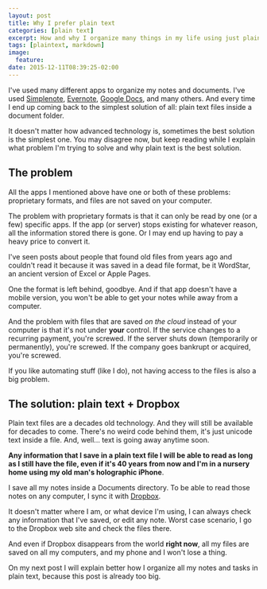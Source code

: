 ```yaml
---
layout: post
title: Why I prefer plain text
categories: [plain text]
excerpt: How and why I organize many things in my life using just plain text instead of modern apps.
tags: [plaintext, markdown]
image:
  feature:
date: 2015-12-11T08:39:25-02:00
---
```


I've used many different apps to organize my notes and documents. I've used [Simplenote][simplenote], [Evernote][evernote], [Google Docs][googledocs], and many others. And every time I end up coming back to the simplest solution of all: plain text files inside a document folder.

It doesn't matter how advanced technology is, sometimes the best solution is the simplest one. You may disagree now, but keep reading while I explain what problem I'm trying to solve and why plain text is the best solution.

## The problem ##

All the apps I mentioned above have one or both of these problems: proprietary formats, and files are not saved on your computer.

The problem with proprietary formats is that it can only be read by one (or a few) specific apps. If the app (or server) stops existing for whatever reason, all the information stored there is gone. Or I may end up having to pay a heavy price to convert it.

I've seen posts about people that found old files from years ago and couldn't read it because it was saved in a dead file format, be it WordStar, an ancient version of Excel or Apple Pages.

One the format is left behind, goodbye. And if that app doesn't have a mobile version, you won't be able to get your notes while away from a computer.

And the problem with files that are saved *on the cloud* instead of your computer is that it's not under **your** control. If the service changes to a recurring payment, you're screwed. If the server shuts down (temporarily or permanently), you're screwed. If the company goes bankrupt or acquired, you're screwed.

If you like automating stuff (like I do), not having access to the files is also a big problem.

## The solution: plain text + Dropbox ##

Plain text files are a decades old technology. And they will still be available for decades to come. There's no weird code behind them, it's just unicode text inside a file. And, well... text is going away anytime soon.

**Any information that I save in a plain text file I will be able to read as long as I still have the file, even if it's 40 years from now and I'm in a nursery home using my old man's holographic iPhone**.

I save all my notes inside a Documents directory. To be able to read those notes on any computer, I sync it with [Dropbox][dropbox].

It doesn't matter where I am, or what device I'm using, I can always check any information that I've saved, or edit any note. Worst case scenario, I go to the Dropbox web site and check the files there.

And even if Dropbox disappears from the world **right now**, all my files are saved on all my computers, and my phone and I won't lose a thing.

On my next post I will explain better how I organize all my notes and tasks in plain text, because this post is already too big.

[simplenote]:http://simplenote.com
[evernote]:http://evernote.com
[googledocs]:http://docs.google.com
[dropbox]:http://dropbox.com
